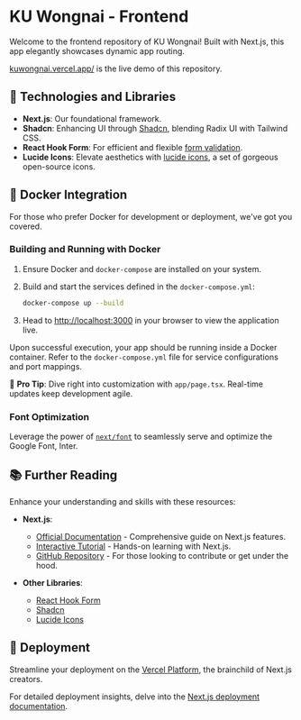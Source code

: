 # KU Wongnai - Frontend

Welcome to the frontend repository of KU Wongnai! Built with Next.js, this app elegantly showcases dynamic app routing.

[kuwongnai.vercel.app/](https://kuwongnai.vercel.app/) is the live demo of this repository.

## 🧰 Technologies and Libraries

- **Next.js**: Our foundational framework.
- **Shadcn**: Enhancing UI through [Shadcn](https://ui.shadcn.com/), blending Radix UI with Tailwind CSS.
- **React Hook Form**: For efficient and flexible [form validation](https://react-hook-form.com/).
- **Lucide Icons**: Elevate aesthetics with [lucide icons](https://lucide.dev/), a set of gorgeous open-source icons.

## 🐳 Docker Integration

For those who prefer Docker for development or deployment, we've got you covered. 

### Building and Running with Docker

1. Ensure Docker and `docker-compose` are installed on your system.

2. Build and start the services defined in the `docker-compose.yml`:

    ```bash
    docker-compose up --build
    ```
3. Head to [http://localhost:3000](http://localhost:3000) in your browser to view the application live.

Upon successful execution, your app should be running inside a Docker container. Refer to the `docker-compose.yml` file for service configurations and port mappings.

📝 **Pro Tip**: Dive right into customization with `app/page.tsx`. Real-time updates keep development agile.

### Font Optimization

Leverage the power of [`next/font`](https://nextjs.org/docs/basic-features/font-optimization) to seamlessly serve and optimize the Google Font, Inter.

## 📚 Further Reading

Enhance your understanding and skills with these resources:

- **Next.js**:
  - [Official Documentation](https://nextjs.org/docs) - Comprehensive guide on Next.js features.
  - [Interactive Tutorial](https://nextjs.org/learn) - Hands-on learning with Next.js.
  - [GitHub Repository](https://github.com/vercel/next.js/) - For those looking to contribute or get under the hood.

- **Other Libraries**:
  - [React Hook Form](https://react-hook-form.com/)
  - [Shadcn](https://ui.shadcn.com/)
  - [Lucide Icons](https://lucide.dev/)

## 🚀 Deployment

Streamline your deployment on the [Vercel Platform](https://vercel.com/new?utm_medium=default-template&filter=next.js&utm_source=create-next-app&utm_campaign=create-next-app-readme), the brainchild of Next.js creators.

For detailed deployment insights, delve into the [Next.js deployment documentation](https://nextjs.org/docs/deployment).
